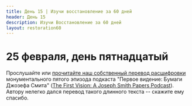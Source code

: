 ```yaml
---
title: Дeнь 15 | Изучи восстановление за 60 дней
header: День 15
description: Изучи Восстановление за 60 дней
layout: restoration60
---
```


# 25 февраля, день пятнадцатый

Прослушайте или [прочитайте наш собственный перевод расшифровки](/restoration60/articles/podcast_first_vision_episode_5) монументального пятого эпизода подкаста "Первое видение: Бумаги Джозефа Смита" ([The First Vision: A Joseph Smith Papers Podcast](https://www.josephsmithpapers.org/articles/the-first-vision-a-joseph-smith-papers-podcast)). Автору нелегко дался перевод такого длинного текста -- скажите ему спасибо.